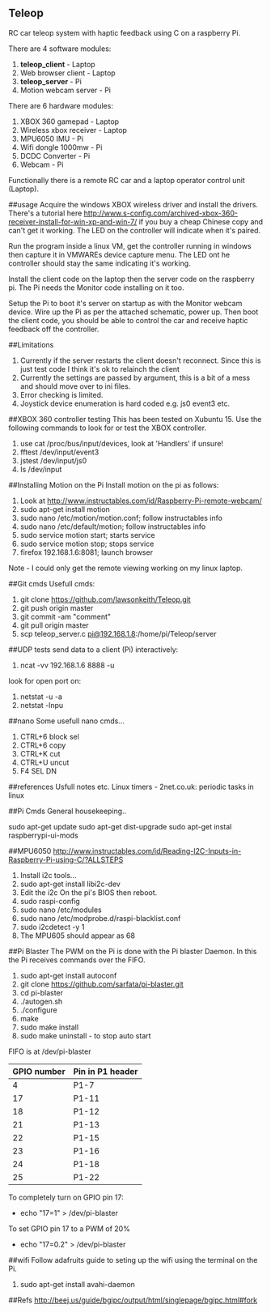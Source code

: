 ## Teleop
RC car teleop system with haptic feedback using C on a raspberry Pi.

There are 4 software modules:

1. **teleop_client**		- Laptop
2. Web browser client		- Laptop 
3. **teleop_server**		- Pi
4. Motion webcam server		- Pi
 
There are 6 hardware modules:

1. XBOX 360 gamepad		- Laptop	
2. Wireless xbox receiver	- Laptop
3. MPU6050 IMU			- Pi
4. Wifi dongle 1000mw		- Pi	
5. DCDC Converter		- Pi
6. Webcam			- Pi

Functionally there is a remote RC car and a laptop operator control unit (Laptop).

##usage
Acquire the windows XBOX wireless driver and install the drivers.  There's a tutorial here http://www.s-config.com/archived-xbox-360-receiver-install-for-win-xp-and-win-7/ if you buy a cheap Chinese copy and can't get it working.
The LED on the controller will indicate when it's paired.

Run the program inside a linux VM, get the controller running in windows then capture it in VMWAREs device capture menu.  The LED ont he controller should stay the same indicating it's working.

Install the client code on the laptop then the server code on the raspberry pi.  The Pi needs the Monitor code installing on it too.

Setup the Pi to boot it's server on startup as with the Monitor webcam device.  Wire up the Pi as per the attached schematic, power up.  Then boot the client code, you should be able to control the car and receive haptic feedback off the controller.


##Limitations
1. Currently if the server restarts the client doesn't reconnect.  Since this is just test code I think it's ok to relainch the client
2. Currently the settings are passed by argument, this is a bit of a mess and should move over to ini files.
3. Error checking is limited.
4. Joystick device enumeration is hard coded e.g. js0 event3 etc.


##XBOX 360 controller testing
This has been tested on Xubuntu 15.  Use the following commands to look for or test the XBOX controller.

1. use cat /proc/bus/input/devices, look at 'Handlers' if unsure!
2. fftest /dev/input/event3
3. jstest /dev/input/js0
4. ls /dev/input
 

##Installing Motion on the Pi
Install motion on the pi as follows:

1. Look at http://www.instructables.com/id/Raspberry-Pi-remote-webcam/
2. sudo apt-get install motion
3. sudo nano /etc/motion/motion.conf; follow instructables info
4. sudo nano /etc/default/motion; follow instructables info
5. sudo service motion start; starts service
6. sudo service motion stop; stops service
7. firefox 192.168.1.6:8081; launch browser
	
Note - I could only get the remote viewing working on my linux laptop.
	
##Git cmds
Usefull cmds:

1. git clone https://github.com/lawsonkeith/Teleop.git
2. git push origin master
3. git commit -am "comment"
4. git pull origin master
5. scp teleop_server.c pi@192.168.1.8:/home/pi/Teleop/server

##UDP tests
send data to a client (Pi) interactively:

1. ncat -vv 192.168.1.6 8888 -u
	
look for open port on:

1. netstat -u -a
2. netstat -lnpu

##nano
Some usefull nano cmds...

1. CTRL+6 block sel
2. CTRL+6 copy
3. CTRL+K cut
4. CTRL+U uncut
5. F4 		SEL DN

##references
Usfull notes etc.
Linux timers - 2net.co.uk: periodic tasks in linux

##Pi Cmds
General housekeeping..

sudo apt-get update
sudo apt-get dist-upgrade
sudo apt-get instal raspberrypi-ui-mods

##MPU6050
http://www.instructables.com/id/Reading-I2C-Inputs-in-Raspberry-Pi-using-C/?ALLSTEPS

1. Install i2c tools...
2. sudo apt-get install libi2c-dev
3. Edit the i2c On the pi's BIOS then reboot.
4. sudo raspi-config
5. sudo nano /etc/modules
6. sudo nano /etc/modprobe.d/raspi-blacklist.conf 
7. sudo i2cdetect -y 1
8. The MPU605 should appear as 68


##Pi Blaster
The PWM on the Pi is done with the Pi blaster Daemon.  In this the Pi receives commands over the FIFO.

1. sudo apt-get install autoconf
2. git clone https://github.com/sarfata/pi-blaster.git
3. cd pi-blaster
4. ./autogen.sh
5. ./configure
6. make
7. sudo make install
8. sudo make uninstall - to stop auto start

FIFO is at /dev/pi-blaster

GPIO number| Pin in P1 header
--- | ---
4    |     P1-7
17   |    P1-11
18   |     P1-12
21   |   P1-13
22   |    P1-15
23   |    P1-16
24   |    P1-18
25   |    P1-22
      
To completely turn on GPIO pin 17:

* echo "17=1" > /dev/pi-blaster

To set GPIO pin 17 to a PWM of 20%

* echo "17=0.2" > /dev/pi-blaster

##wifi
Follow adafruits guide to seting up the wifi using the terminal on the Pi.

1. sudo apt-get install avahi-daemon


##Refs
http://beej.us/guide/bgipc/output/html/singlepage/bgipc.html#fork
